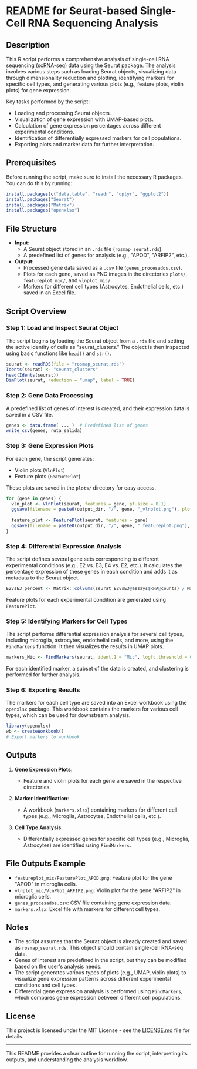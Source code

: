 # README for Seurat-based Single-Cell RNA Sequencing Analysis

## Description

This R script performs a comprehensive analysis of single-cell RNA sequencing (scRNA-seq) data using the Seurat package. The analysis involves various steps such as loading Seurat objects, visualizing data through dimensionality reduction and plotting, identifying markers for specific cell types, and generating various plots (e.g., feature plots, violin plots) for gene expression.

Key tasks performed by the script:
- Loading and processing Seurat objects.
- Visualization of gene expression with UMAP-based plots.
- Calculation of gene expression percentages across different experimental conditions.
- Identification of differentially expressed markers for cell populations.
- Exporting plots and marker data for further interpretation.

## Prerequisites

Before running the script, make sure to install the necessary R packages. You can do this by running:

```r
install.packages(c("data.table", "readr", "dplyr", "ggplot2"))
install.packages("Seurat")
install.packages("Matrix")
install.packages("openxlsx")
```

## File Structure

- **Input**: 
    - A Seurat object stored in an `.rds` file (`rosmap_seurat.rds`).
    - A predefined list of genes for analysis (e.g., "APOD", "ARFIP2", etc.).
- **Output**:
    - Processed gene data saved as a `.csv` file (`genes_procesados.csv`).
    - Plots for each gene, saved as PNG images in the directories `plots/`, `featureplot_mic/`, and `vlnplot_mic/`.
    - Markers for different cell types (Astrocytes, Endothelial cells, etc.) saved in an Excel file.

## Script Overview

### Step 1: Load and Inspect Seurat Object
The script begins by loading the Seurat object from a `.rds` file and setting the active identity of cells as "seurat_clusters." The object is then inspected using basic functions like `head()` and `str()`.

```r
seurat <- readRDS(file = "rosmap_seurat.rds")
Idents(seurat) <- "seurat_clusters"
head(Idents(seurat))
DimPlot(seurat, reduction = "umap", label = TRUE)
```

### Step 2: Gene Data Processing
A predefined list of genes of interest is created, and their expression data is saved in a CSV file.

```r
genes <- data.frame( ... )  # Predefined list of genes
write_csv(genes, ruta_salida)
```

### Step 3: Gene Expression Plots
For each gene, the script generates:
- Violin plots (`VlnPlot`)
- Feature plots (`FeaturePlot`)

These plots are saved in the `plots/` directory for easy access.

```r
for (gene in genes) {
  vln_plot <- VlnPlot(seurat, features = gene, pt.size = 0.1)
  ggsave(filename = paste0(output_dir, "/", gene, "_vlnplot.png"), plot = vln_plot, width = 6, height = 4)
  
  feature_plot <- FeaturePlot(seurat, features = gene)
  ggsave(filename = paste0(output_dir, "/", gene, "_featureplot.png"), plot = feature_plot, width = 6, height = 4)
}
```

### Step 4: Differential Expression Analysis
The script defines several gene sets corresponding to different experimental conditions (e.g., E2 vs. E3, E4 vs. E2, etc.). It calculates the percentage expression of these genes in each condition and adds it as metadata to the Seurat object.

```r
E2vsE3_percent <- Matrix::colSums(seurat_E2vsE3@assays$RNA@counts) / Matrix::colSums(seurat@assays$RNA@counts)
```

Feature plots for each experimental condition are generated using `FeaturePlot`.

### Step 5: Identifying Markers for Cell Types
The script performs differential expression analysis for several cell types, including microglia, astrocytes, endothelial cells, and more, using the `FindMarkers` function. It then visualizes the results in UMAP plots.

```r
markers_Mic <- FindMarkers(seurat, ident.1 = "Mic", logfc.threshold = 0.25, min.pct = 0.1)
```

For each identified marker, a subset of the data is created, and clustering is performed for further analysis.

### Step 6: Exporting Results
The markers for each cell type are saved into an Excel workbook using the `openxlsx` package. This workbook contains the markers for various cell types, which can be used for downstream analysis.

```r
library(openxlsx)
wb <- createWorkbook()
# Export markers to workbook
```

## Outputs

1. **Gene Expression Plots**: 
    - Feature and violin plots for each gene are saved in the respective directories.
    
2. **Marker Identification**: 
    - A workbook (`markers.xlsx`) containing markers for different cell types (e.g., Microglia, Astrocytes, Endothelial cells, etc.).
    
3. **Cell Type Analysis**:
    - Differentially expressed genes for specific cell types (e.g., Microglia, Astrocytes) are identified using `FindMarkers`.

## File Outputs Example

- `featureplot_mic/FeaturePlot_APOD.png`: Feature plot for the gene "APOD" in microglia cells.
- `vlnplot_mic/VlnPlot_ARFIP2.png`: Violin plot for the gene "ARFIP2" in microglia cells.
- `genes_procesados.csv`: CSV file containing gene expression data.
- `markers.xlsx`: Excel file with markers for different cell types.

## Notes

- The script assumes that the Seurat object is already created and saved as `rosmap_seurat.rds`. This object should contain single-cell RNA-seq data.
- Genes of interest are predefined in the script, but they can be modified based on the user's analysis needs.
- The script generates various types of plots (e.g., UMAP, violin plots) to visualize gene expression patterns across different experimental conditions and cell types.
- Differential gene expression analysis is performed using `FindMarkers`, which compares gene expression between different cell populations.

## License

This project is licensed under the MIT License - see the [LICENSE.md](LICENSE.md) file for details.

---

This README provides a clear outline for running the script, interpreting its outputs, and understanding the analysis workflow.
